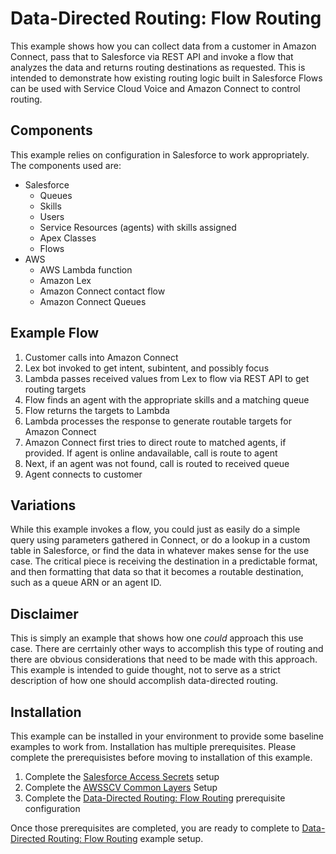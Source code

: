 # Data-Directed Routing: Flow Routing
This example shows how you can collect data from a customer in Amazon Connect, pass that to Salesforce via REST API and invoke a flow that analyzes the data and returns routing destinations as requested. This is intended to demonstrate how existing routing logic built in Salesforce Flows can be used with Service Cloud Voice and Amazon Connect to control routing. 

## Components
This example relies on configuration in Salesforce to work appropriately. The components used are:
- Salesforce
    - Queues
    - Skills
    - Users
    - Service Resources (agents) with skills assigned
    - Apex Classes
    - Flows
- AWS
    - AWS Lambda function
    - Amazon Lex
    - Amazon Connect contact flow
    - Amazon Connect Queues

## Example Flow
1. Customer calls into Amazon Connect
2. Lex bot invoked to get intent, subintent, and possibly focus
3. Lambda passes received values from Lex to flow via REST API to get routing targets
4. Flow finds an agent with the appropriate skills and a matching queue
5. Flow returns the targets to Lambda
6. Lambda processes the response to generate routable targets for Amazon Connect
7. Amazon Connect first tries to direct route to matched agents, if provided. If agent is online andavailable, call is route to agent
8. Next, if an agent was not found, call is routed to received queue
9. Agent connects to customer

## Variations
While this example invokes a flow, you could just as easily do a simple query using parameters gathered in Connect, or do a lookup in a custom table in Salesforce, or find the data in whatever makes sense for the use case. The critical piece is receiving the destination in a predictable format, and then formatting that data so that it becomes a routable destination, such as a queue ARN or an agent ID. 

## Disclaimer
This is simply an example that shows how one *could* approach this use case. There are cerrtainly other ways to accomplish this type of routing and there are obvious considerations that need to be made with this approach. This example is intended to guide thought, not to serve as a strict description of how one should accomplish data-directed routing.

## Installation
This example can be installed in your environment to provide some baseline examples to work from. Installation has multiple prerequisites. Please complete the prerequisistes before moving to installation of this example.
1. Complete the [Salesforce Access Secrets](../../common/AWSSCV-SalesforceAccessSecrets) setup
2. Complete the [AWSSCV Common Layers](../../common/AWSSCV-CommonLayers) Setup
3. Complete the [Data-Directed Routing: Flow Routing](ddr_fr_prereq_config.md) prerequisite configuration

Once those prerequisites are completed, you are ready to complete to [Data-Directed Routing: Flow Routing](ddr_fr_install.md) example setup.